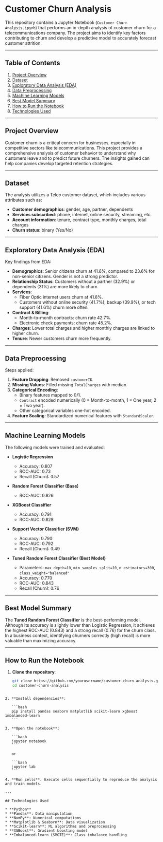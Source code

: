 # Customer Churn Analysis

This repository contains a Jupyter Notebook (`Customer Churn Analysis.ipynb`) that performs an in-depth analysis of customer churn for a telecommunications company. The project aims to identify key factors contributing to churn and develop a predictive model to accurately forecast customer attrition.

---

## Table of Contents

1. [Project Overview](#project-overview)
2. [Dataset](#dataset)
3. [Exploratory Data Analysis (EDA)](#exploratory-data-analysis-eda)
4. [Data Preprocessing](#data-preprocessing)
5. [Machine Learning Models](#machine-learning-models)
6. [Best Model Summary](#best-model-summary)
7. [How to Run the Notebook](#how-to-run-the-notebook)
8. [Technologies Used](#technologies-used)

---

## Project Overview

Customer churn is a critical concern for businesses, especially in competitive sectors like telecommunications. This project provides a comprehensive analysis of customer behavior to understand why customers leave and to predict future churners. The insights gained can help companies develop targeted retention strategies.

---

## Dataset

The analysis utilizes a Telco customer dataset, which includes various attributes such as:

- **Customer demographics**: gender, age, partner, dependents
- **Services subscribed**: phone, internet, online security, streaming, etc.
- **Account information**: tenure, contract type, monthly charges, total charges
- **Churn status**: binary (Yes/No)

---

## Exploratory Data Analysis (EDA)

Key findings from EDA:

- **Demographics**: Senior citizens churn at 41.6%, compared to 23.6% for non-senior citizens. Gender is not a strong predictor.
- **Relationship Status**: Customers without a partner (32.9%) or dependents (31%) are more likely to churn.
- **Services**:
  - Fiber Optic internet users churn at 41.8%.
  - Customers without online security (41.7%), backup (39.9%), or tech support (41.6%) churn more often.
- **Contract & Billing**:
  - Month-to-month contracts: churn rate 42.7%.
  - Electronic check payments: churn rate 45.2%.
- **Charges**: Lower total charges and higher monthly charges are linked to higher churn.
- **Tenure**: Newer customers churn more frequently.

---

## Data Preprocessing

Steps applied:

1. **Feature Dropping**: Removed `customerID`.
2. **Missing Values**: Filled missing `TotalCharges` with median.
3. **Categorical Encoding**:
   - Binary features mapped to 0/1.
   - `Contract` encoded numerically (0 = Month-to-month, 1 = One year, 2 = Two year).
   - Other categorical variables one-hot encoded.
4. **Feature Scaling**: Standardized numerical features with `StandardScaler`.

---

## Machine Learning Models

The following models were trained and evaluated:

- **Logistic Regression**

  - Accuracy: 0.807
  - ROC-AUC: 0.73
  - Recall (Churn): 0.57

- **Random Forest Classifier (Base)**

  - ROC-AUC: 0.826

- **XGBoost Classifier**

  - Accuracy: 0.791
  - ROC-AUC: 0.828

- **Support Vector Classifier (SVM)**

  - Accuracy: 0.790
  - ROC-AUC: 0.792
  - Recall (Churn): 0.49

- **Tuned Random Forest Classifier (Best Model)**
  - Parameters: `max_depth=10`, `min_samples_split=10`, `n_estimators=300`, `class_weight="balanced"`
  - Accuracy: 0.770
  - ROC-AUC: 0.843
  - Recall (Churn): 0.76

---

## Best Model Summary

The **Tuned Random Forest Classifier** is the best-performing model. Although its accuracy is slightly lower than Logistic Regression, it achieves the highest ROC-AUC (0.843) and a strong recall (0.76) for the churn class.  
In a business context, identifying churners correctly (high recall) is more valuable than maximizing accuracy.

---

## How to Run the Notebook

1. **Clone the repository**:
   ```bash
   git clone https://github.com/yourusername/customer-churn-analysis.git
   cd customer-churn-analysis
   ```

````

2. **Install dependencies**:

   ```bash
   pip install pandas seaborn matplotlib scikit-learn xgboost imbalanced-learn
   ```

3. **Open the notebook**:

   ```bash
   jupyter notebook
   ```

   or

   ```bash
   jupyter lab
   ```

4. **Run cells**: Execute cells sequentially to reproduce the analysis and train models.

---

## Technologies Used

* **Python**
* **Pandas**: Data manipulation
* **NumPy**: Numerical computations
* **Matplotlib & Seaborn**: Data visualization
* **Scikit-learn**: ML algorithms and preprocessing
* **XGBoost**: Gradient boosting model
* **Imbalanced-learn (SMOTE)**: Class imbalance handling
````
